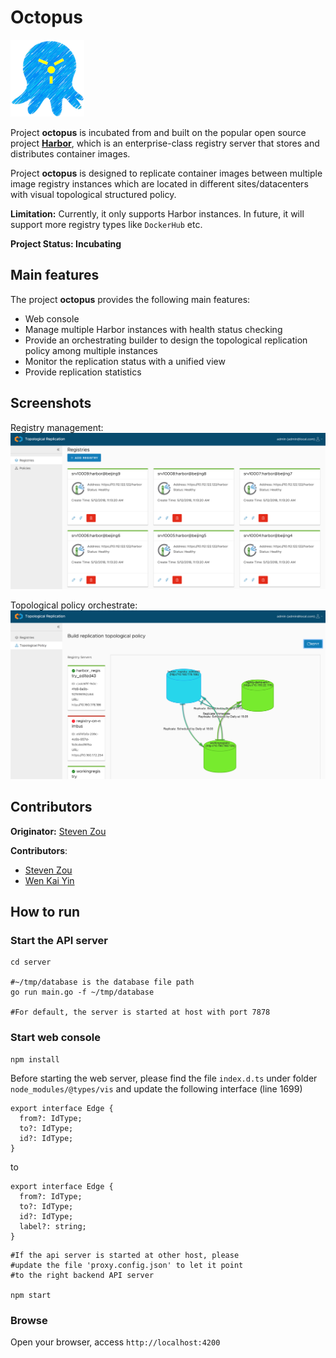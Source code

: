 # Octopus
<img alt="Harbor" src="images/logo.png" width="118" height="123">

Project **octopus** is incubated from and built on the popular open source project **[Harbor](https://github.com/vmware/harbor)**, which is an enterprise-class registry server that stores and distributes container images. 

Project **octopus** is designed to replicate container images between multiple image registry instances which are located in different sites/datacenters with visual topological structured policy.

**Limitation:** Currently, it only supports Harbor instances. In future, it will support more registry types like `DockerHub` etc.

**Project Status: Incubating**

## Main features
The project **octopus** provides the following main features:
* Web console
* Manage multiple Harbor instances with health status checking
* Provide an orchestrating builder to design the topological replication policy among multiple instances
* Monitor the replication status with a unified view
* Provide replication statistics

## Screenshots
Registry management:
<img alt="Harbor" src="images/registry-mgmt.png">

Topological policy orchestrate:
<img alt="Harbor" src="images/topological-policy.png">

## Contributors
**Originator:** [Steven Zou](https://github.com/steven-zou)

**Contributors**:
* [Steven Zou](https://github.com/steven-zou)
* [Wen Kai Yin](https://github.com/ywk253100)

## How to run

### Start the API server
```
cd server

#~/tmp/database is the database file path
go run main.go -f ~/tmp/database

#For default, the server is started at host with port 7878
```

### Start web console
```
npm install

```


Before starting the web server, please find the file `index.d.ts` under folder `node_modules/@types/vis` and update the following interface (line 1699)

```
export interface Edge {
  from?: IdType;
  to?: IdType;
  id?: IdType;
}
```

to

```
export interface Edge {
  from?: IdType;
  to?: IdType;
  id?: IdType;
  label?: string;
}
```

```
#If the api server is started at other host, please
#update the file 'proxy.config.json' to let it point
#to the right backend API server

npm start
```

### Browse
Open your browser, access `http://localhost:4200`